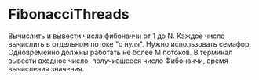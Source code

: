 # FibonacciThreads
Вычислить и вывести числа фибоначчи от 1 до N.
            Каждое число вычислить в отдельном потоке "с нуля".
            Нужно использовать семафор.
            Одновременно должны работать не более M потоков.
            В терминал вывести
                входное число,
                получившееся число Фибоначчи,
                время вычисления значения.
